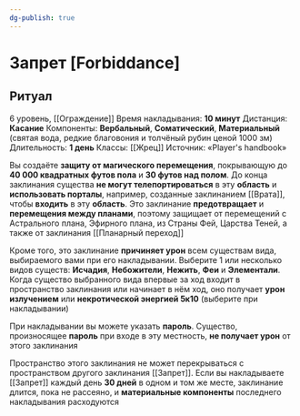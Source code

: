 ```yaml
---
dg-publish: true
---
```

# Запрет [Forbiddance]
## Ритуал
6 уровень, [[Ограждение]]
Время накладывания: **10 минут**
Дистанция: **Касание**
Компоненты: **Вербальный**, **Соматический**, **Материальный** (святая вода, редкие благовония и толчёный рубин ценой 1000 зм)
Длительность: **1 день**
Классы: [[Жрец]]
Источник: «Player's handbook»

Вы создаёте **защиту от магического перемещения**, покрывающую до **40 000 квадратных футов пола** и **30 футов над полом**. До конца заклинания существа **не могут телепортироваться** в эту **область** и **использовать порталы**, например, созданные заклинанием [[Врата]], чтобы **входить** в эту **область**. Это заклинание **предотвращает** и **перемещения между планами**, поэтому защищает от перемещений с Астрального плана, Эфирного плана, из Страны Фей, Царства Теней, а также от заклинания [[Планарный переход]]

Кроме того, это заклинание **причиняет урон** всем существам вида, выбираемого вами при его накладывании. Выберите 1 или несколько видов существ: **Исчадия**, **Небожители**, **Нежить**, **Феи** и **Элементали**. Когда существо выбранного вида впервые за ход входит в пространство заклинания или начинает в нём ход, оно получает **урон излучением** или **некротической энергией 5к10** (выберите при накладывании)

При накладывании вы можете указать **пароль**. Существо, произносящее **пароль** при входе в эту местность, **не получает урон** от этого заклинания

Пространство этого заклинания не может перекрываться с пространством другого заклинания [[Запрет]]. Если вы накладываете [[Запрет]] каждый день **30 дней** в одном и том же месте, заклинание длится, пока не рассеяно, и **материальные компоненты** последнего накладывания расходуются